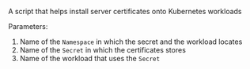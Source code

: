 A script that helps install server certificates onto Kubernetes workloads

Parameters:

1. Name of the `Namespace` in which the secret and the workload locates
2. Name of the `Secret` in which the certificates stores
3. Name of the workload that uses the `Secret`